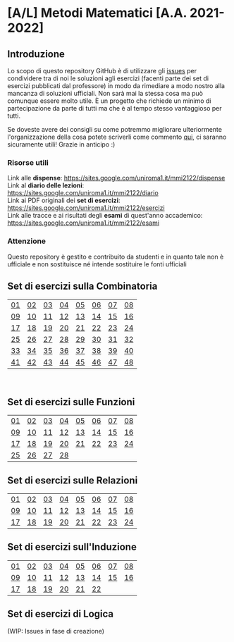 # [A/L] Metodi Matematici [A.A. 2021-2022]

## Introduzione

Lo scopo di questo repository GitHub è di utilizzare gli [issues](../../issues?q=) per condividere tra di noi le soluzioni agli esercizi (facenti parte dei set di esercizi pubblicati dal professore) in modo da rimediare a modo nostro alla mancanza di soluzioni ufficiali. Non sarà mai la stessa cosa ma può comunque essere molto utile. È un progetto che richiede un minimo di partecipazione da parte di tutti ma che è al tempo stesso vantaggioso per tutti. 

Se doveste avere dei consigli su come potremmo migliorare ulteriormente l'organizzazione della cosa potete scriverli come commento [qui](../../issues/1), ci saranno sicuramente utili! Grazie in anticipo :)

### Risorse utili

Link alle **dispense**: https://sites.google.com/uniroma1.it/mmi2122/dispense <br/>
Link al **diario delle lezioni**: https://sites.google.com/uniroma1.it/mmi2122/diario <br/>
Link ai PDF originali dei **set di esercizi**: https://sites.google.com/uniroma1.it/mmi2122/esercizi <br/>
Link alle tracce e ai risultati degli **esami** di quest'anno accademico: https://sites.google.com/uniroma1.it/mmi2122/esami <br/>

### Attenzione

Questo repository è gestito e contribuito da studenti e in quanto tale non è ufficiale e non sostituisce né intende sostituire le fonti ufficiali

## Set di esercizi sulla **Combinatoria**

|    |    |    |    |    |     |    |    |
|----|----|----|----|----|-----|----|----|
| [01](../../issues/02)  | [02](../../issues/03)  | [03](../../issues/04)  | [04](../../issues/05)  | [05](../../issues/06)  | [06](../../issues/07)  | [07](../../issues/08)  | [08](../../issues/09)  |
| [09](../../issues/10)  | [10](../../issues/11) | [11](../../issues/12) | [12](../../issues/13) | [13](../../issues/14) | [14](../../issues/15)  | [15](../../issues/16) | [16](../../issues/17) |
| [17](../../issues/18) | [18](../../issues/19) | [19](../../issues/20) | [20](../../issues/21) | [21](../../issues/22) | [22](../../issues/23)  | [23](../../issues/24) | [24](../../issues/25) |
| [25](../../issues/26) | [26](../../issues/27) | [27](../../issues/28) | [28](../../issues/29) | [29](../../issues/30) | [30](../../issues/31)  | [31](../../issues/32) | [32](../../issues/33) |
| [33](../../issues/34) | [34](../../issues/35) | [35](../../issues/36) | [36](../../issues/37) | [37](../../issues/38) | [38](../../issues/39) | [39](../../issues/40) | [40](../../issues/41) |
| [41](../../issues/42) | [42](../../issues/43) | [43](../../issues/44) | [44](../../issues/45) | [45](../../issues/46) | [46](../../issues/47)  | [47](../../issues/48) | [48](https://github.com/sapienzastudentsnetwork/mmi2122/issues/49) |
<br/>

## Set di esercizi sulle **Funzioni**
|    |    |    |    |    |     |    |    |
|----|----|----|----|----|-----|----|----|
| [01](../../issues/50)  | [02](../../issues/51)  | [03](../../issues/52)  | [04](../../issues/53)  | [05](../../issues/54)  | [06](../../issues/55)  | [07](../../issues/56)  | [08](../../issues/57)  |
| [09](../../issues/58)  | [10](../../issues/59) | [11](../../issues/60) | [12](../../issues/61) | [13](../../issues/62) | [14](../../issues/63)  | [15](../../issues/64) | [16](../../issues/65) |
| [17](../../issues/66) | [18](../../issues/67) | [19](../../issues/68) | [20](../../issues/69) | [21](../../issues/70) | [22](../../issues/71)  | [23](../../issues/72) | [24](../../issues/73) |
| [25](../../issues/74) | [26](../../issues/75) | [27](../../issues/76) | [28](../../issues/77) | | |

## Set di esercizi sulle **Relazioni**

|    |    |    |    |    |     |    |    |
|----|----|----|----|----|-----|----|----|
| [01](../../issues/78)  | [02](../../issues/79)  | [03](../../issues/80)  | [04](../../issues/81)  | [05](../../issues/82)  | [06](../../issues/83)  | [07](../../issues/84)  | [08](../../issues/85)  |
| [09](../../issues/86)  | [10](../../issues/87) | [11](../../issues/88) | [12](../../issues/89) | [13](../../issues/90) | [14](../../issues/91)  | [15](../../issues/92) | [16](../../issues/93) |
| [17](../../issues/94) | [18](../../issues/95) | [19](../../issues/96) | [20](../../issues/97) | [21](../../issues/98) | [22](../../issues/99)  | [23](../../issues/100) | [24](../../issues/101) | | | | | | | |

## Set di esercizi sull'**Induzione**

|    |    |    |    |    |     |    |    |
|----|----|----|----|----|-----|----|----|
| [01](../../issues/102)  | [02](../../issues/103)  | [03](../../issues/104)  | [04](../../issues/105)  | [05](../../issues/106)  | [06](../../issues/107)  | [07](../../issues/108)  | [08](../../issues/109)  |
| [09](../../issues/110)  | [10](../../issues/111) | [11](../../issues/112) | [12](../../issues/113) | [13](../../issues/114) | [14](../../issues/115)  | [15](../../issues/116) | [16](../../issues/117) |
| [17](../../issues/118) | [18](../../issues/119) | [19](../../issues/120) | [20](../../issues/121) | [21](../../issues/122) | [22](../../issues/123)  | | | | | | | | | |

## Set di esercizi di **Logica**

(WIP: Issues in fase di creazione)
<br/>
<br/>
